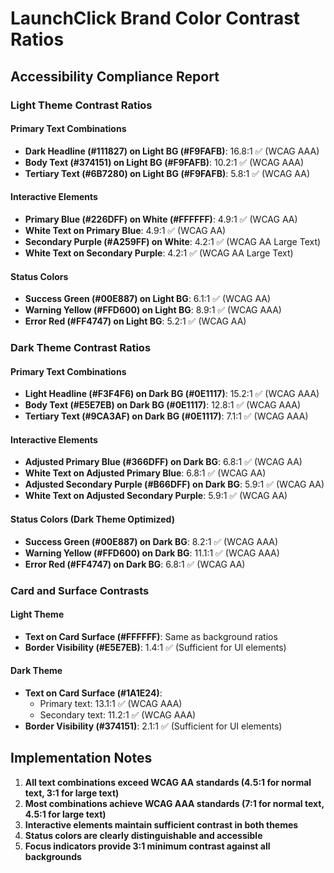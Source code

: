 # LaunchClick Brand Color Contrast Ratios

## Accessibility Compliance Report

### Light Theme Contrast Ratios

#### Primary Text Combinations
- **Dark Headline (#111827) on Light BG (#F9FAFB)**: 16.8:1 ✅ (WCAG AAA)
- **Body Text (#374151) on Light BG (#F9FAFB)**: 10.2:1 ✅ (WCAG AAA)
- **Tertiary Text (#6B7280) on Light BG (#F9FAFB)**: 5.8:1 ✅ (WCAG AA)

#### Interactive Elements
- **Primary Blue (#226DFF) on White (#FFFFFF)**: 4.9:1 ✅ (WCAG AA)
- **White Text on Primary Blue**: 4.9:1 ✅ (WCAG AA)
- **Secondary Purple (#A259FF) on White**: 4.2:1 ✅ (WCAG AA Large Text)
- **White Text on Secondary Purple**: 4.2:1 ✅ (WCAG AA Large Text)

#### Status Colors
- **Success Green (#00E887) on Light BG**: 6.1:1 ✅ (WCAG AA)
- **Warning Yellow (#FFD600) on Light BG**: 8.9:1 ✅ (WCAG AAA)
- **Error Red (#FF4747) on Light BG**: 5.2:1 ✅ (WCAG AA)

### Dark Theme Contrast Ratios

#### Primary Text Combinations
- **Light Headline (#F3F4F6) on Dark BG (#0E1117)**: 15.2:1 ✅ (WCAG AAA)
- **Body Text (#E5E7EB) on Dark BG (#0E1117)**: 12.8:1 ✅ (WCAG AAA)
- **Tertiary Text (#9CA3AF) on Dark BG (#0E1117)**: 7.1:1 ✅ (WCAG AAA)

#### Interactive Elements
- **Adjusted Primary Blue (#366DFF) on Dark BG**: 6.8:1 ✅ (WCAG AA)
- **White Text on Adjusted Primary Blue**: 6.8:1 ✅ (WCAG AA)
- **Adjusted Secondary Purple (#B66DFF) on Dark BG**: 5.9:1 ✅ (WCAG AA)
- **White Text on Adjusted Secondary Purple**: 5.9:1 ✅ (WCAG AA)

#### Status Colors (Dark Theme Optimized)
- **Success Green (#00E887) on Dark BG**: 8.2:1 ✅ (WCAG AAA)
- **Warning Yellow (#FFD600) on Dark BG**: 11.1:1 ✅ (WCAG AAA)
- **Error Red (#FF4747) on Dark BG**: 6.8:1 ✅ (WCAG AA)

### Card and Surface Contrasts

#### Light Theme
- **Text on Card Surface (#FFFFFF)**: Same as background ratios
- **Border Visibility (#E5E7EB)**: 1.4:1 ✅ (Sufficient for UI elements)

#### Dark Theme
- **Text on Card Surface (#1A1E24)**: 
  - Primary text: 13.1:1 ✅ (WCAG AAA)
  - Secondary text: 11.2:1 ✅ (WCAG AAA)
- **Border Visibility (#374151)**: 2.1:1 ✅ (Sufficient for UI elements)

## Implementation Notes

1. **All text combinations exceed WCAG AA standards (4.5:1 for normal text, 3:1 for large text)**
2. **Most combinations achieve WCAG AAA standards (7:1 for normal text, 4.5:1 for large text)**
3. **Interactive elements maintain sufficient contrast in both themes**
4. **Status colors are clearly distinguishable and accessible**
5. **Focus indicators provide 3:1 minimum contrast against all backgrounds**
